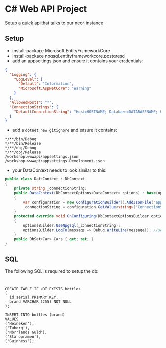 # C# Web API Project

Setup a quick api that talks to our neon instance

## Setup

- install-package Microsoft.EntityFrameworkCore
- install-package npgsql.entityframeworkcore.postgresql
- add an appsettings.json and ensure it contains your credentials:

```json
{
  "Logging": {
    "LogLevel": {
      "Default": "Information",
      "Microsoft.AspNetCore": "Warning"
    }
  },
  "AllowedHosts": "*",
  "ConnectionStrings": {
    "DefaultConnectionString": "Host=HOSTNAME; Database=DATABASENAME; Username=USERNAME; Password=PASSWORD;"
  }
}

```

- add a ``` dotnet new gitignore ``` and ensure it contains: 

```
*/**/bin/Debug   
*/**/bin/Release   
*/**/obj/Debug   
*/**/obj/Release   
/workshop.wwwapi/appsettings.json
/workshop.wwwapi/appsettings.Development.json
```

- your DataContext needs to look similar to this:
```cs
public class DataContext : DbContext
{
    private string _connectionString;
    public DataContext(DbContextOptions<DataContext> options) : base(options)
    {
        var configuration = new ConfigurationBuilder().AddJsonFile("appsettings.json").Build();
        _connectionString = configuration.GetValue<string>("ConnectionStrings:DefaultConnectionString")!;
    }
    protected override void OnConfiguring(DbContextOptionsBuilder optionsBuilder)
    {
        optionsBuilder.UseNpgsql(_connectionString);
        optionsBuilder.LogTo(message => Debug.WriteLine(message)); //see the sql EF using in the console
    }
    public DbSet<Car> Cars { get; set; }
}
```


## SQL

The following SQL is required to setup the db: 
```


CREATE TABLE IF NOT EXISTS bottles
(
  id serial PRIMARY KEY,
  brand VARCHAR (255) NOT NULL
);

INSERT INTO bottles (brand)
VALUES
('Heineken'),
('Tuborg'),
('Norrlands Guld'),
('Staropramen'),
('Guinness');

```